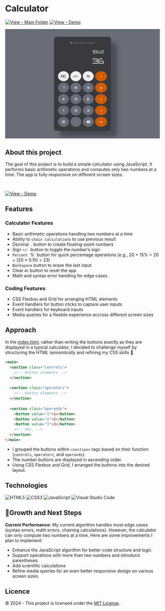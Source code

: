 # Calculator

[![View - Main Folder](https://img.shields.io/badge/View-Main_Folder-06816E?logo=GitHub)](https://github.com/chanronnie/the-odin-project)
[![View - Demo ](https://img.shields.io/badge/View-Demo-orange)](https://chanronnie.github.io/the-odin-project/calculator/)

<img src="./images/preview.png" alt = "preview" width = "750">

## About this project

The goal of this project is to build a simple calculator using JavaScript. It performs basic arithmetic operations and computes only two numbers at a time. The app is fully responsive on different screen sizes.

<br>

[![View - Demo ](https://img.shields.io/badge/View-Demo-orange?style=for-the-badge)](https://chanronnie.github.io/the-odin-project/calculator/)

## Features

### Calculator Features

- Basic arithmetic operations handling two numbers at a time
- Ability to `chain calculations` to use previous result
- Decimal `.` button to create floating-point numbers
- Sign `+/-` button to toggle the number’s sign
- `Percent `%` button for quick percentage operations (e.g., 20 + 15% = 20 + (20 \* 0.15) = 23)
- `Backspace` button to erase the last input
- Clear `AC` button to reset the app
- Math and syntax error handling for edge cases

### Coding Features

- CSS Flexbox and Grid for arranging HTML elements
- Event handlers for button clicks to capture user inputs
- Event handlers for keyboard inputs
- Media queries for a flexbile experience accross different screen sizes

## Approach

In the [index.html](./index.html), rather than writing the buttons exactly as they are displayed in a typical calculator, I decided to challenge myself by structuring the HTML _semantically_ and refining my CSS skills 🚀.

```html
<main>
  <section class="controls">
    <!-- button elements -->
  </section>

  <section class="operators">
    <!-- button elements -->
  </section>

  <section class="operands">
    <button value="1">1</button>
    <button value="2">2</button>
    <button value="3">3</button>
    <!-- etc. -->
  </section>
</main>
```

- I grouped the buttons within `<section>` tags based on their function (`controls`, `operators`, and `operands`).
- The number buttons are displayed in ascending order.
- Using CSS Flexbox and Grid, I arranged the buttons into the desired layout.

## Technologies

![HTML5](https://img.shields.io/badge/html5-%23E34F26.svg?style=for-the-badge&logo=html5&logoColor=white) ![CSS3](https://img.shields.io/badge/css3-%231572B6.svg?style=for-the-badge&logo=css3&logoColor=white) ![JavaScript](https://img.shields.io/badge/javascript-%23323330.svg?style=for-the-badge&logo=javascript&logoColor=%23F7DF1E) ![Visual Studio Code](https://img.shields.io/badge/Visual%20Studio%20Code-0078d7.svg?style=for-the-badge&logo=visual-studio-code&logoColor=white)

## 🚀Growth and Next Steps

**Current Performance:** My current algorithm handles most edge cases (syntax errors, math errors, chaining calculations). However, the calculator can only compute two numbers at a time. Here are some improvements I plan to implement:

- Enhance the JavaScript algorithm for better code structure and logic
- Support operations with more than two numbers and introduce parentheses
- Add scientific calculations
- Refine media queries for an even better responsive design on various screen sizes

## Licence

&copy; 2024 - This project is licensed under the [MIT License](./LICENSE).
